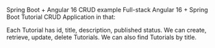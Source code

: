 Spring Boot + Angular 16 CRUD example
Full-stack Angular 16 + Spring Boot Tutorial CRUD Application in that:

Each Tutorial has id, title, description, published status.
We can create, retrieve, update, delete Tutorials.
We can also find Tutorials by title.
